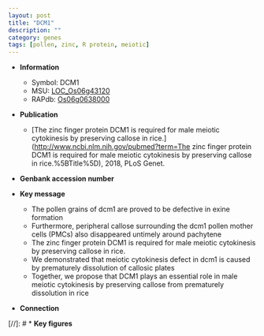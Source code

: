 ```yaml
---
layout: post
title: "DCM1"
description: ""
category: genes
tags: [pollen, zinc, R protein, meiotic]
---
```


* **Information**  
    + Symbol: DCM1  
    + MSU: [LOC_Os06g43120](http://rice.plantbiology.msu.edu/cgi-bin/ORF_infopage.cgi?orf=LOC_Os06g43120)  
    + RAPdb: [Os06g0638000](http://rapdb.dna.affrc.go.jp/viewer/gbrowse_details/irgsp1?name=Os06g0638000)  

* **Publication**  
    + [The zinc finger protein DCM1 is required for male meiotic cytokinesis by preserving callose in rice.](http://www.ncbi.nlm.nih.gov/pubmed?term=The zinc finger protein DCM1 is required for male meiotic cytokinesis by preserving callose in rice.%5BTitle%5D), 2018, PLoS Genet.

* **Genbank accession number**  

* **Key message**  
    + The pollen grains of dcm1 are proved to be defective in exine formation
    + Furthermore, peripheral callose surrounding the dcm1 pollen mother cells (PMCs) also disappeared untimely around pachytene
    + The zinc finger protein DCM1 is required for male meiotic cytokinesis by preserving callose in rice.
    + We demonstrated that meiotic cytokinesis defect in dcm1 is caused by prematurely dissolution of callosic plates
    + Together, we propose that DCM1 plays an essential role in male meiotic cytokinesis by preserving callose from prematurely dissolution in rice

* **Connection**  

[//]: # * **Key figures**  


